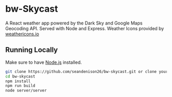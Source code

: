 # bw-Skycast

A React weather app powered by the Dark Sky and Google Maps Geocoding API. Served with Node and Express. Weather Icons provided by [weathericons.io](https://github.com/erikflowers/weather-icons)  


## Running Locally

Make sure to have [Node.js](http://nodejs.org/) installed.
```sh
git clone https://github.com/seandenison26/bw-skycast.git or clone your own fork
cd bw-skycast
npm install
npm run build
node server/server
```


